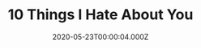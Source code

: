 ---
title: "10 Things I Hate About You"
year: 1999
date: 2020-05-23T00:00:04.000Z
permalink: /almanac/movies/2020-05-23-10-things-i-hate-about-you/index.html
link: https://letterboxd.com/rknightuk/film/10-things-i-hate-about-you/1/
rating: 3
tmdbid: 4951
---